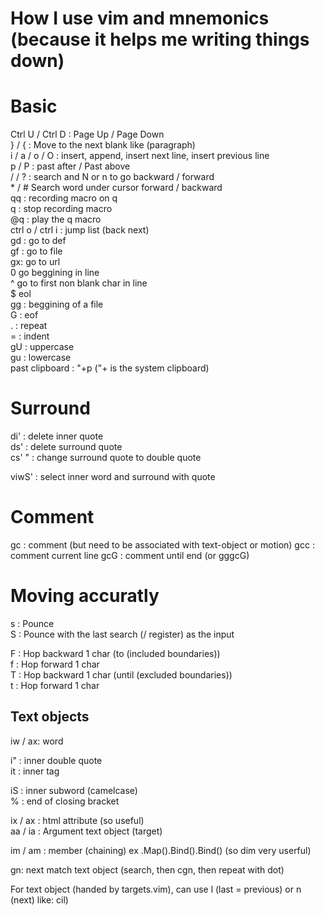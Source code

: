 # How I use vim and mnemonics (because it helps me writing things down)

# Basic

Ctrl U / Ctrl D : Page Up / Page Down  
\} / \{ : Move to the next blank like (paragraph)  
i / a / o / O : insert, append, insert next line, insert previous line  
p / P : past after / Past above  
/ / ? : search and N or n to go backward / forward  
\* / # Search word under cursor forward / backward  
qq : recording macro on q  
q : stop recording macro   
@q : play the q macro  
ctrl o / ctrl i : jump list (back next)  
gd : go to def  
gf : go to file  
gx: go to url  
0 go beggining in line  
^ go to first non blank char in line  
$ eol  
gg : beggining of a file  
G : eof  
. : repeat  
= : indent  
gU : uppercase  
gu : lowercase  
past clipboard : "+p ("+ is the system clipboard)

# Surround

di' : delete inner quote  
ds' : delete surround quote  
cs' " : change surround quote to double quote  

viwS' : select inner word and surround with quote  

# Comment

gc : comment (but need to be associated with text-object or motion)
gcc : comment current line
gcG : comment until end (or gggcG)

# Moving accuratly

s : Pounce  
S : Pounce with the last search (/ register) as the input  

F : Hop backward 1 char (to (included boundaries))  
f : Hop forward 1 char  
T : Hop backward 1 char (until (excluded boundaries))  
t : Hop forward 1 char  

## Text objects

iw / ax: word  

i" : inner double quote  
it : inner tag  

iS : inner subword (camelcase)  
% : end of closing bracket  

ix / ax : html attribute (so useful)  
aa / ia : Argument text object (target)  

im / am : member (chaining) ex .Map().Bind().Bind() (so dim very userful)  

gn: next match text object (search, then cgn, then repeat with dot)  

For text object (handed by targets.vim), can use l (last = previous) or n (next) like: cil)





